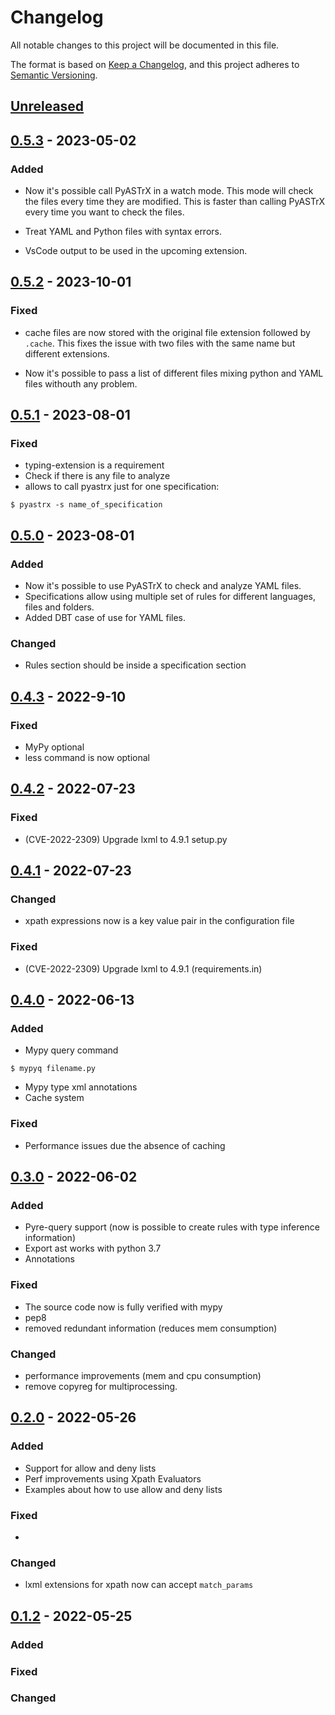 # Changelog
All notable changes to this project will be documented in this file.

The format is based on [Keep a Changelog](https://keepachangelog.com/en/1.0.0/), and this project adheres to [Semantic Versioning](https://semver.org/spec/v2.0.0.html).


## [Unreleased]

## [0.5.3] - 2023-05-02

### Added

- Now it's possible call PyASTrX in a watch mode. This mode will check the files every time they are modified. This is faster than calling PyASTrX every time you want to check the files.

- Treat YAML and Python files with syntax
errors.

- VsCode output to be used in the upcoming extension.

## [0.5.2] - 2023-10-01


### Fixed

- cache files are now stored with the original file extension followed by `.cache`. This fixes the issue
with two files with the same name but different extensions.

- Now it's possible to pass a list of different files mixing python and YAML files withouth any problem.

## [0.5.1] - 2023-08-01

### Fixed

- typing-extension is a requirement
- Check if there is any file to analyze
- allows to call pyastrx just for one specification:
```
$ pyastrx -s name_of_specification
```

## [0.5.0] - 2023-08-01

### Added

- Now it's possible to use PyASTrX to check and analyze YAML files.
- Specifications allow using multiple set of rules for different languages, files and folders.
- Added DBT case of use for YAML files.

### Changed

- Rules section should be inside a specification section

## [0.4.3] - 2022-9-10

### Fixed

- MyPy optional
- less command is now optional

## [0.4.2] - 2022-07-23


### Fixed

- (CVE-2022-2309) Upgrade lxml to 4.9.1 setup.py


## [0.4.1] - 2022-07-23


### Changed

- xpath expressions now is a key value pair in the configuration file

### Fixed

- (CVE-2022-2309) Upgrade lxml to 4.9.1 (requirements.in)


## [0.4.0] - 2022-06-13

### Added

- Mypy query command

```
$ mypyq filename.py
```

- Mypy type xml annotations
- Cache system

### Fixed

- Performance issues due the absence of caching

## [0.3.0] - 2022-06-02

### Added

- Pyre-query support (now is possible to create rules with type inference information)
- Export ast works with python 3.7
- Annotations

### Fixed

- The source code now is fully verified with mypy
- pep8
- removed redundant information (reduces mem consumption)

### Changed

- performance improvements (mem and cpu consumption)
- remove copyreg for multiprocessing.


## [0.2.0] - 2022-05-26
### Added

- Support for allow and deny lists
- Perf improvements using Xpath Evaluators
- Examples about how to use allow and deny lists
### Fixed

-
### Changed

- lxml extensions for xpath now can accept `match_params`

## [0.1.2] - 2022-05-25
### Added


### Fixed


### Changed

[Unreleased]: https://github.com/pyastrx/pyastrx/compare/0.5.3...main
[0.5.3]: https://github.com/pyastrx/pyastrx/compare/0.5.3...0.5.2
[0.5.2]: https://github.com/pyastrx/pyastrx/compare/0.5.2...0.5.1
[0.5.1]: https://github.com/pyastrx/pyastrx/compare/0.5.1...0.5.0
[0.5.0]: https://github.com/pyastrx/pyastrx/compare/0.5.0...0.4.3
[0.4.3]: https://github.com/pyastrx/pyastrx/compare/0.4.3...0.4.2
[0.4.2]: https://github.com/pyastrx/pyastrx/compare/0.4.2...0.4.1
[0.4.1]: https://github.com/pyastrx/pyastrx/compare/0.4.1...0.3.0
[0.4.0]: https://github.com/pyastrx/pyastrx/compare/0.3.0...0.2.0
[0.3.0]: https://github.com/pyastrx/pyastrx/compare/0.3.0...0.2.0
[0.2.0]: https://github.com/pyastrx/pyastrx/compare/0.2.0...0.1.2
[0.1.2]: https://github.com/pyastrx/pyastrx/compare/0.1.2...0.1.2
